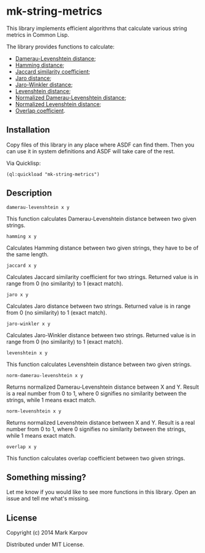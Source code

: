 # mk-string-metrics

This library implements efficient algorithms that calculate various string
metrics in Common Lisp.

The library provides functions to calculate:

* [Damerau-Levenshtein
  distance](http://en.wikipedia.org/wiki/Damerau%E2%80%93Levenshtein_distance);
* [Hamming distance](http://en.wikipedia.org/wiki/Hamming_distance);
* [Jaccard similarity
  coefficient](http://en.wikipedia.org/wiki/Jaccard_index);
* [Jaro
  distance](http://en.wikipedia.org/wiki/Jaro%E2%80%93Winkler_distance);
* [Jaro-Winkler
  distance](http://en.wikipedia.org/wiki/Jaro%E2%80%93Winkler_distance);
* [Levenshtein distance](http://en.wikipedia.org/wiki/Levenshtein_distance);
* [Normalized Damerau-Levenshtein
  distance](http://en.wikipedia.org/wiki/Damerau%E2%80%93Levenshtein_distance);
* [Normalized Levenshtein
  distance](http://en.wikipedia.org/wiki/Levenshtein_distance);
* [Overlap coefficient](http://en.wikipedia.org/wiki/Overlap_coefficient).

## Installation

Copy files of this library in any place where ASDF can find them. Then you
can use it in system definitions and ASDF will take care of the rest.

Via Quicklisp:

```
(ql:quickload "mk-string-metrics")
```

## Description

```
damerau-levenshtein x y
```

This function calculates Damerau-Levenshtein distance between two given
strings.

```
hamming x y
```

Calculates Hamming distance between two given strings, they have to be of
the same length.

```
jaccard x y
```

Calculates Jaccard similarity coefficient for two strings. Returned value is
in range from 0 (no similarity) to 1 (exact match).

```
jaro x y
```

Calculates Jaro distance between two strings. Returned value is in range
from 0 (no similarity) to 1 (exact match).

```
jaro-winkler x y
```

Calculates Jaro-Winkler distance between two strings. Returned value is in
range from 0 (no similarity) to 1 (exact match).

```
levenshtein x y
```

This function calculates Levenshtein distance between two given strings.

```
norm-damerau-levenshtein x y
```

Returns normalized Damerau-Levenshtein distance between X and Y. Result is a
real number from 0 to 1, where 0 signifies no similarity between the
strings, while 1 means exact match.

```
norm-levenshtein x y
```

Returns normalized Levenshtein distance between X and Y. Result is a real
number from 0 to 1, where 0 signifies no similarity between the strings,
while 1 means exact match.

```
overlap x y
```

This function calculates overlap coefficient between two given strings.

## Something missing?

Let me know if you would like to see more functions in this library. Open an
issue and tell me what's missing.

## License

Copyright (c) 2014 Mark Karpov

Distributed under MIT License.
